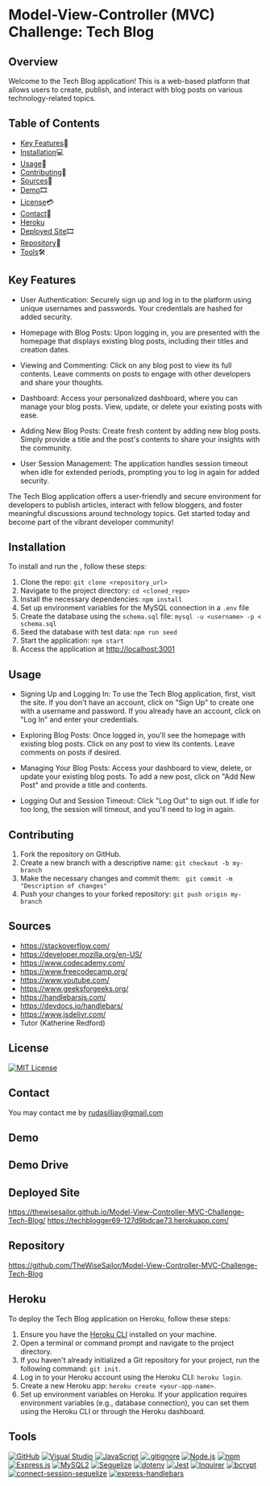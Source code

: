 # Model-View-Controller (MVC) Challenge: Tech Blog

## Overview

Welcome to the Tech Blog application! This is a web-based platform that allows users to create, publish, and interact with blog posts on various technology-related topics.

## Table of Contents

- [Key Features](#key-features)🔑
- [Installation](#installation)💻
- [Usage](#usage)📲
- [Contributing](#contributing)📜
- [Sources](#sources)🔎
- [Demo](#demo)🎞
- [License](#license)💳
- [Contact](#contact)📩
- [Heroku](#heroku)
- [Deployed Site](#deployed-site)🎞
- [Repository](#repository)📂
- [Tools](#tools)🛠

## Key Features <a name="key-features"></a>

- User Authentication: Securely sign up and log in to the platform using unique usernames and passwords. Your credentials are hashed for added security.

- Homepage with Blog Posts: Upon logging in, you are presented with the homepage that displays existing blog posts, including their titles and creation dates.

- Viewing and Commenting: Click on any blog post to view its full contents. Leave comments on posts to engage with other developers and share your thoughts.

- Dashboard: Access your personalized dashboard, where you can manage your blog posts. View, update, or delete your existing posts with ease.

- Adding New Blog Posts: Create fresh content by adding new blog posts. Simply provide a title and the post's contents to share your insights with the community.

- User Session Management: The application handles session timeout when idle for extended periods, prompting you to log in again for added security.

The Tech Blog application offers a user-friendly and secure environment for developers to publish articles, interact with fellow bloggers, and foster meaningful discussions around technology topics. Get started today and become part of the vibrant developer community!

## Installation <a name="installation"></a>

To install and run the , follow these steps: <br>

1. Clone the repo: `git clone <repository_url>`
2. Navigate to the project directory: `cd <cloned_repo>`
3. Install the necessary dependencies: `npm install`
4. Set up environment variables for the MySQL connection in a `.env` file
5. Create the database using the `schema.sql` file: `mysql -u <username> -p < schema.sql`
6. Seed the database with test data: `npm run seed`
7. Start the application: `npm start`
8. Access the application at [http://localhost:3001](http://localhost:3001)

## Usage <a name="usage"></a>

- Signing Up and Logging In: To use the Tech Blog application, first, visit the site. If you don't have an account, click on "Sign Up" to create one with a username and password. If you already have an account, click on "Log In" and enter your credentials.

- Exploring Blog Posts: Once logged in, you'll see the homepage with existing blog posts. Click on any post to view its contents. Leave comments on posts if desired.

- Managing Your Blog Posts: Access your dashboard to view, delete, or update your existing blog posts. To add a new post, click on "Add New Post" and provide a title and contents.

- Logging Out and Session Timeout: Click "Log Out" to sign out. If idle for too long, the session will timeout, and you'll need to log in again.

## Contributing <a name="contributing"></a>

1. Fork the repository on GitHub.
2. Create a new branch with a descriptive name: `git checkout -b my-branch`
3. Make the necessary changes and commit them: ` git commit -m "Description of changes"`
4. Push your changes to your forked repository: `git push origin my-branch`

## Sources<a name="sources"></a>

- https://stackoverflow.com/
- https://developer.mozilla.org/en-US/
- https://www.codecademy.com/
- https://www.freecodecamp.org/
- https://www.youtube.com/
- https://www.geeksforgeeks.org/
- https://handlebarsjs.com/
- https://devdocs.io/handlebars/
- https://www.jsdelivr.com/
- Tutor (Katherine Redford)

## License <a name="license"></a>

[![MIT License](https://img.shields.io/badge/License-MIT-yellow.svg)](https://opensource.org/licenses/MIT)

## Contact <a name="contact"></a>

You may contact me by rudasilljay@gmail.com

## Demo <a name="demo"></a>

## Demo Drive

## Deployed Site <a name="deployed-site"></a>

https://thewisesailor.github.io/Model-View-Controller-MVC-Challenge-Tech-Blog/
https://techblogger69-127d9bdcae73.herokuapp.com/

## Repository <a name="repository"></a>

https://github.com/TheWiseSailor/Model-View-Controller-MVC-Challenge-Tech-Blog

## Heroku<a name="heroku"></a>

To deploy the Tech Blog application on Heroku, follow these steps:

1. Ensure you have the [Heroku CLI](https://devcenter.heroku.com/articles/heroku-cli) installed on your machine.
2. Open a terminal or command prompt and navigate to the project directory.
3. If you haven't already initialized a Git repository for your project, run the following command: `git init`.
4. Log in to your Heroku account using the Heroku CLI: `heroku login`.
5. Create a new Heroku app: `heroku create <your-app-name>`.
6. Set up environment variables on Heroku. If your application requires environment variables (e.g., database connection), you can set them using the Heroku CLI or through the Heroku dashboard.

##

## Tools<a name="tools"></a>

[![GitHub](https://img.shields.io/badge/--181717?logo=github&logoColor=ffffff)](https://github.com/)
[![Visual Studio](https://badgen.net/badge/icon/visualstudio?icon=visualstudio&label)](https://visualstudio.microsoft.com)
[![JavaScript](https://badgen.net/badge/icon/javascript?icon=javascript&label)](https://www.javascript.com/)
[![.gitignore](https://badgen.net/badge/icon/git?icon=git&label)](https://git-scm.com/doc)
[![Node.js](https://badgen.net/badge/icon/nodejs?icon=nodejs&label)](https://nodejs.org/)
[![npm](https://badgen.net/badge/icon/npm?icon=npm&label)](https://npmjs.com/)
[![Express.js](https://badgen.net/badge/icon/express?icon=express&label)](https://expressjs.com/)
[![MySQL2](https://badgen.net/badge/icon/mysql2?icon=npm&label)](https://www.npmjs.com/package/mysql2)
[![Sequelize](https://badgen.net/badge/icon/sequelize?icon=sequelize&label)](https://sequelize.org/)
[![dotenv](https://badgen.net/badge/icon/dotenv?icon=npm&label)](https://www.npmjs.com/package/dotenv)
[![Jest](https://img.shields.io/badge/Jest-Test%20Coverage-green)](https://jestjs.io/)
[![Inquirer](https://img.shields.io/badge/Inquirer-8.2.4-blue)](https://github.com/SBoudrias/Inquirer.js)
[![bcrypt](https://badgen.net/badge/icon/bcrypt?icon=npm&label)](https://www.npmjs.com/package/bcrypt)
[![connect-session-sequelize](https://badgen.net/badge/icon/connect-session-sequelize?icon=npm&label)](https://www.npmjs.com/package/connect-session-sequelize)
[![express-handlebars](https://badgen.net/badge/icon/express-handlebars?icon=npm&label)](https://www.npmjs.com/package/express-handlebars)
